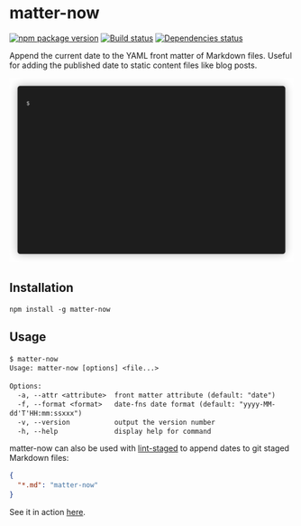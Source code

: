 # matter-now

[![npm package version](https://img.shields.io/npm/v/matter-now)](https://www.npmjs.com/package/matter-now)
[![Build status](https://img.shields.io/github/actions/workflow/status/rbardini/matter-now/main.yml)](https://github.com/rbardini/matter-now/actions)
[![Dependencies status](https://img.shields.io/librariesio/release/npm/matter-now)](https://libraries.io/npm/matter-now)

Append the current date to the YAML front matter of Markdown files. Useful for adding the published date to static content files like blog posts.

![Demo](demo.gif)

## Installation

```console
npm install -g matter-now
```

## Usage

```console
$ matter-now
Usage: matter-now [options] <file...>

Options:
  -a, --attr <attribute>  front matter attribute (default: "date")
  -f, --format <format>   date-fns date format (default: "yyyy-MM-dd'T'HH:mm:ssxxx")
  -v, --version           output the version number
  -h, --help              display help for command
```

matter-now can also be used with [lint-staged](https://github.com/okonet/lint-staged) to append dates to git staged Markdown files:

```json
{
  "*.md": "matter-now"
}
```

See it in action [here](https://github.com/rbardini/rbardini.com).
